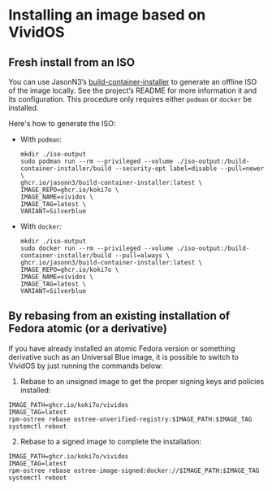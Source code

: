 # Installing an image based on VividOS

## Fresh install from an ISO

You can use JasonN3’s [build-container-installer](https://github.com/JasonN3/build-container-installer) to generate an offline ISO of the image locally. See the project’s README for more information it and its configuration. This procedure only requires either ```podman``` or ```docker``` be installed.

Here's how to generate the ISO:

- With ```podman```:
  ```
  mkdir ./iso-output
  sudo podman run --rm --privileged --volume ./iso-output:/build-container-installer/build --security-opt label=disable --pull=newer \
  ghcr.io/jasonn3/build-container-installer:latest \
  IMAGE_REPO=ghcr.io/koki7o \
  IMAGE_NAME=vividos \
  IMAGE_TAG=latest \
  VARIANT=Silverblue
  ```

- With ```docker```:
  ```
  mkdir ./iso-output
  sudo docker run --rm --privileged --volume ./iso-output:/build-container-installer/build --pull=always \
  ghcr.io/jasonn3/build-container-installer:latest \
  IMAGE_REPO=ghcr.io/koki7o \
  IMAGE_NAME=vividos \
  IMAGE_TAG=latest \
  VARIANT=Silverblue
  ```
   
## By rebasing from an existing installation of Fedora atomic (or a derivative)

If you have already installed an atomic Fedora version or something derivative such as an Universal Blue image, it is possible to switch to VividOS by just running the commands below:

1. Rebase to an unsigned image to get the proper signing keys and policies installed:

```
IMAGE_PATH=ghcr.io/koki7o/vividos
IMAGE_TAG=latest
rpm-ostree rebase ostree-unverified-registry:$IMAGE_PATH:$IMAGE_TAG
systemctl reboot
```

2. Rebase to a signed image to complete the installation:

```
IMAGE_PATH=ghcr.io/koki7o/vividos
IMAGE_TAG=latest
rpm-ostree rebase ostree-image-signed:docker://$IMAGE_PATH:$IMAGE_TAG
systemctl reboot
```
